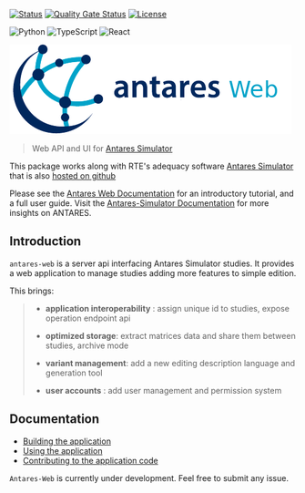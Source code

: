 [![Status][ci_result]][ci_result_link] [![Quality Gate Status][coverage_result]][coverage_result_link] [![License][license_badge]][license_link]

![Python](https://img.shields.io/badge/python-3670A0?style=for-the-badge&logo=python&logoColor=ffdd54)
![TypeScript](https://img.shields.io/badge/TypeScript-00599c?style=for-the-badge&logo=TypeScript&logoColor=61DAFB)
![React](https://img.shields.io/badge/React-00599c?style=for-the-badge&logo=react&logoColor=61DAFB)


![antares logo](assets/antares.png)
> Web API and UI for [Antares Simulator][antareswebsite]

This package works along with RTE's adequacy software [Antares Simulator][antareswebsite] that is also [hosted on github][antares-github]

Please see the [Antares Web Documentation][readthedocs] for an introductory tutorial,
and a full user guide. Visit the [Antares-Simulator Documentation][readthedocs-antares] for more insights on ANTARES. 

## Introduction

`antares-web` is a server api interfacing Antares Simulator studies. It provides a web application to manage studies
adding more features to simple edition.

This brings:

> - **application interoperability** : assign unique id to studies, expose operation endpoint api
>
> - **optimized storage**: extract matrices data and share them between studies, archive mode
>
> - **variant management**: add a new editing description language and generation tool
>
> - **user accounts** : add user management and permission system

## Documentation

- [Building the application](./build/0-INSTALL.md)
- [Using the application](./user-guide/0-introduction.md)
- [Contributing to the application code](./architecture/0-introduction.md)


`Antares-Web` is currently under development. Feel free to submit any issue.


[ci_result]: https://github.com/AntaresSimulatorTeam/AntaREST/workflows/main/badge.svg
[ci_result_link]: https://github.com/AntaresSimulatorTeam/AntaREST/actions?query=workflow%3Amain
[coverage_result]: https://sonarcloud.io/api/project_badges/measure?project=AntaresSimulatorTeam_api-iso-antares&metric=coverage
[coverage_result_link]: https://sonarcloud.io/dashboard?id=AntaresSimulatorTeam_api-iso-antares
[license_badge]: https://img.shields.io/github/license/AntaresSimulatorTeam/AntaREST
[license_link]: https://www.apache.org/licenses/LICENSE-2.0

[antares-github]: https://github.com/AntaresSimulatorTeam/Antares_Simulator
[readthedocs]: https://antares-web.readthedocs.io/
[readthedocs-antares]: https://antares.readthedocs.io/
[antareswebsite]: https://antares-simulator.org
